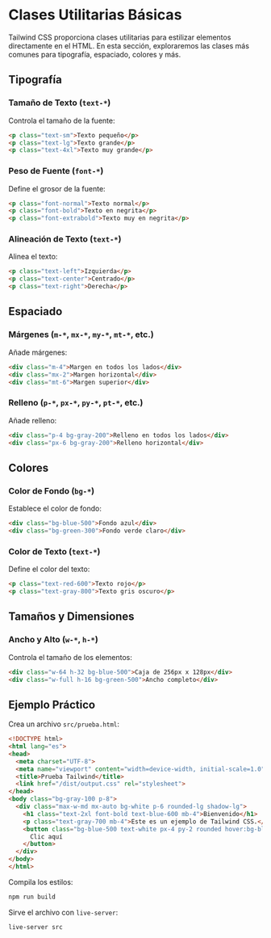 # Clases Utilitarias Básicas

Tailwind CSS proporciona clases utilitarias para estilizar elementos directamente en el HTML. En esta sección, exploraremos las clases más comunes para tipografía, espaciado, colores y más.

## Tipografía

### Tamaño de Texto (`text-*`)

Controla el tamaño de la fuente:

```html
<p class="text-sm">Texto pequeño</p>
<p class="text-lg">Texto grande</p>
<p class="text-4xl">Texto muy grande</p>
```

### Peso de Fuente (`font-*`)

Define el grosor de la fuente:

```html
<p class="font-normal">Texto normal</p>
<p class="font-bold">Texto en negrita</p>
<p class="font-extrabold">Texto muy en negrita</p>
```

### Alineación de Texto (`text-*`)

Alinea el texto:

```html
<p class="text-left">Izquierda</p>
<p class="text-center">Centrado</p>
<p class="text-right">Derecha</p>
```

## Espaciado

### Márgenes (`m-*`, `mx-*`, `my-*`, `mt-*`, etc.)

Añade márgenes:

```html
<div class="m-4">Margen en todos los lados</div>
<div class="mx-2">Margen horizontal</div>
<div class="mt-6">Margen superior</div>
```

### Relleno (`p-*`, `px-*`, `py-*`, `pt-*`, etc.)

Añade relleno:

```html
<div class="p-4 bg-gray-200">Relleno en todos los lados</div>
<div class="px-6 bg-gray-200">Relleno horizontal</div>
```

## Colores

### Color de Fondo (`bg-*`)

Establece el color de fondo:

```html
<div class="bg-blue-500">Fondo azul</div>
<div class="bg-green-300">Fondo verde claro</div>
```

### Color de Texto (`text-*`)

Define el color del texto:

```html
<p class="text-red-600">Texto rojo</p>
<p class="text-gray-800">Texto gris oscuro</p>
```

## Tamaños y Dimensiones

### Ancho y Alto (`w-*`, `h-*`)

Controla el tamaño de los elementos:

```html
<div class="w-64 h-32 bg-blue-500">Caja de 256px x 128px</div>
<div class="w-full h-16 bg-green-500">Ancho completo</div>
```

## Ejemplo Práctico

Crea un archivo `src/prueba.html`:

```html
<!DOCTYPE html>
<html lang="es">
<head>
  <meta charset="UTF-8">
  <meta name="viewport" content="width=device-width, initial-scale=1.0">
  <title>Prueba Tailwind</title>
  <link href="/dist/output.css" rel="stylesheet">
</head>
<body class="bg-gray-100 p-8">
  <div class="max-w-md mx-auto bg-white p-6 rounded-lg shadow-lg">
    <h1 class="text-2xl font-bold text-blue-600 mb-4">Bienvenido</h1>
    <p class="text-gray-700 mb-4">Este es un ejemplo de Tailwind CSS.</p>
    <button class="bg-blue-500 text-white px-4 py-2 rounded hover:bg-blue-600">
      Clic aquí
    </button>
  </div>
</body>
</html>
```

Compila los estilos:

```bash
npm run build
```

Sirve el archivo con `live-server`:

```bash
live-server src
```

